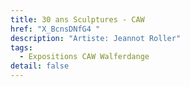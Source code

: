 ```yaml
---
title: 30 ans Sculptures - CAW
href: "X_BcnsDNfG4 "
description: "Artiste: Jeannot Roller"
tags:
  - Expositions CAW Walferdange
detail: false
---
```

